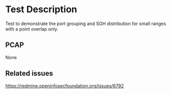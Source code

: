 # Test Description

Test to demonstrate the port grouping and SGH distribution for small ranges
with a point overlap only.

## PCAP

None

## Related issues

https://redmine.openinfosecfoundation.org/issues/6792
